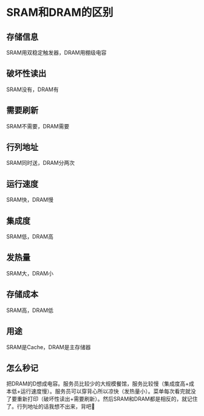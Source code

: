 # SRAM和DRAM的区别
	
## 存储信息
SRAM用双稳定触发器，DRAM用棚级电容
	
## 破坏性读出
SRAM没有，DRAM有
	
## 需要刷新
SRAM不需要，DRAM需要
	
## 行列地址
SRAM同时送，DRAM分两次
	
## 运行速度
SRAM快，DRAM慢
	
## 集成度
SRAM低，DRAM高
	
## 发热量
SRAM大，DRAM小
	
## 存储成本
SRAM高，DRAM低
	
## 用途
SRAM是Cache，DRAM是主存储器
	
## 怎么秒记
把DRAM的D想成电容。服务员比较少的大规模餐馆，服务比较慢（集成度高+成本低+运行速度慢）。服务员可以穿背心所以凉快（发热量小）。菜单每次看完就没了要重新打印（破坏性读出+需要刷新）。然后SRAM和DRAM都是相反的，就记住了。行列地址的话我想不出来，背吧🤣